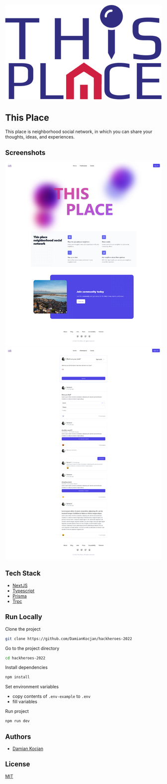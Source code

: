 ![Logo](/docs/logo.png)

# This Place

This place is neighborhood social network, in which you can share your thoughts, ideas, and experiences.

## Screenshots

![Landing](/docs/landing.png)
![Feed](/docs/feed.png)

## Tech Stack

- [NextJS](https://nextjs.org/)
- [Typescript](https://typescriptlang.org)
- [Prisma](https://prisma.io)
- [Trpc](https://trpc.io)

## Run Locally

Clone the project

```bash
git clone https://github.com/DamianKocjan/hackheroes-2022
```

Go to the project directory

```bash
cd hackheroes-2022
```

Install dependencies

```bash
npm install
```

Set environment variables

- copy contents of `.env-example` to `.env`
- fill variables

Run project

```bash
npm run dev
```

## Authors

- [Damian Kocjan](https://www.github.com/DamianKocjan)

## License

[MIT](https://github.com/DamianKocjan/hackheroes-2022/blob/main/LICENSE)
